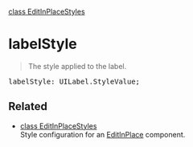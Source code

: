 [class EditInPlaceStyles](EditInPlaceStyles.md)

# labelStyle

> The style applied to the label.

<pre class="docgen_signature">labelStyle: UILabel.StyleValue;</pre>

## Related

- [<!--{ref:class}-->class EditInPlaceStyles](EditInPlaceStyles.md) \
    Style configuration for an [EditInPlace](EditInPlace.md) component.
